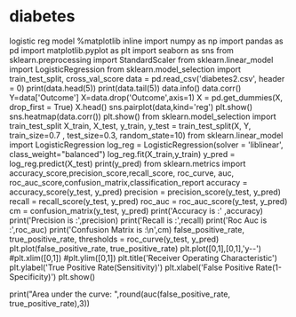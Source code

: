 # diabetes
logistic reg model
%matplotlib inline
import numpy as np
import pandas as pd
import matplotlib.pyplot as plt
import seaborn as sns
from sklearn.preprocessing import StandardScaler
from sklearn.linear_model import LogisticRegression
from sklearn.model_selection import train_test_split, cross_val_score
data = pd.read_csv('diabetes2.csv', header = 0)
print(data.head(5))
print(data.tail(5))
data.info()
data.corr()
Y=data['Outcome']
X=data.drop('Outcome',axis=1)
X = pd.get_dummies(X, drop_first = True)
X.head()
sns.pairplot(data,kind='reg')
plt.show()
sns.heatmap(data.corr())
plt.show()
from sklearn.model_selection import train_test_split
X_train, X_test, y_train, y_test = train_test_split(X, Y, train_size=0.7 , test_size=0.3, random_state=10)
from sklearn.linear_model import LogisticRegression
log_reg = LogisticRegression(solver = 'liblinear', class_weight="balanced")
log_reg.fit(X_train,y_train)
y_pred = log_reg.predict(X_test)
print(y_pred)
from sklearn.metrics import accuracy_score,precision_score,recall_score, roc_curve, auc, roc_auc_score,confusion_matrix,classification_report
accuracy = accuracy_score(y_test, y_pred)
precision = precision_score(y_test, y_pred)
recall = recall_score(y_test, y_pred)
roc_auc = roc_auc_score(y_test, y_pred)
cm = confusion_matrix(y_test, y_pred)
print('Accuracy is  :' ,accuracy)
print('Precision is  :',precision)
print('Recall is  :',recall)
print('Roc Auc is  :',roc_auc)
print('Confusion Matrix is  :\n',cm)
false_positive_rate, true_positive_rate, thresholds = roc_curve(y_test, y_pred)
plt.plot(false_positive_rate, true_positive_rate)
plt.plot([0,1],[0,1],'y--')
#plt.xlim([0,1])
#plt.ylim([0,1])
plt.title('Receiver Operating Characteristic')
plt.ylabel('True Positive Rate(Sensitivity)')
plt.xlabel('False Positive Rate(1-Specificity)')
plt.show()

print("Area under the curve: ",round(auc(false_positive_rate, true_positive_rate),3))
